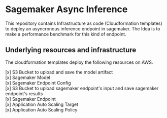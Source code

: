 # Sagemaker Async Inference

This repository contains Infrastructure as code (Cloudformation templates) to 
deploy an asyncronous inference endpoint in sagemaker. The Idea is to make a 
performance benchmark for this kind of endpoint.

## Underlying resources and infrastructure

The cloudformation templates deploy the following resources on AWS.

[x] S3 Bucket to upload and save the model artifact</br>
[x] Sagemaker Model</br>
[x] Sagemaker Endpoint Config</br>
[x] S3 Bucket to upload sagemaker endpoint's input and save sagemaker endpoint's results</br>
[x] Sagemaker Endpoint</br>
[x] Application Auto Scaling Target</br>
[x] Application Auto Scaling Policy</br>
